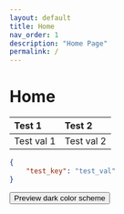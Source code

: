 ```yaml
---
layout: default
title: Home
nav_order: 1
description: "Home Page"
permalink: /
---
```


# Home

| Test 1 | Test 2 |
| :- | :- |
| Test val 1 | Test val 2 |

```json
{
	"test_key": "test_val"
}
```

<button class="btn js-toggle-dark-mode">Preview dark color scheme</button>

<script> const toggleDarkMode = document.querySelector('.js-toggle-dark-mode') const cssFile = document.querySelector('[rel="stylesheet"]') const originalCssRef = cssFile.getAttribute('href') const darkModeCssRef = originalCssRef.replace('just-the-docs.css', 'dark-mode-preview.css') addEvent(toggleDarkMode, 'click', function(){ if (cssFile.getAttribute('href') === originalCssRef) { cssFile.setAttribute('href', darkModeCssRef) } else { cssFile.setAttribute('href', originalCssRef) } }) </script>